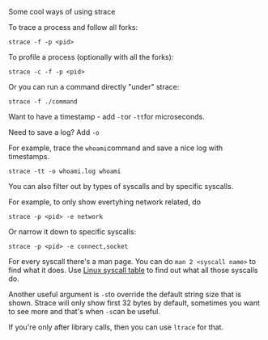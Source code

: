 Some cool ways of using strace

To trace a process and follow all forks:

```
strace -f -p <pid>
```
To profile a process (optionally with all the forks):
```
strace -c -f -p <pid>
```
Or you can run a command directly "under" strace:
```
strace -f ./command
```

Want to have a timestamp - add `-t`or `-tt`for microseconds.

Need to save a log? Add `-o`

For example, trace the `whoami`command and save a nice log with timestamps.

```
strace -tt -o whoami.log whoami
```

You can also filter out by types of syscalls and by specific syscalls.

For example, to only show evertyhing network related, do

```
strace -p <pid> -e network
```

Or narrow it down to specific syscalls:
```
strace -p <pid> -e connect,socket
```

For every syscall there's a man page. You can do `man 2 <syscall name>` to find what it does.
Use [Linux syscall table](https://filippo.io/linux-syscall-table/) to find out what all those syscalls do.


Another useful argument is `-s`to override the default string size that is shown.
Strace will only show first 32 bytes by default, sometimes you want to see more
and that's when `-s`can be useful.

If you're only after library calls, then you can use `ltrace` for that.

